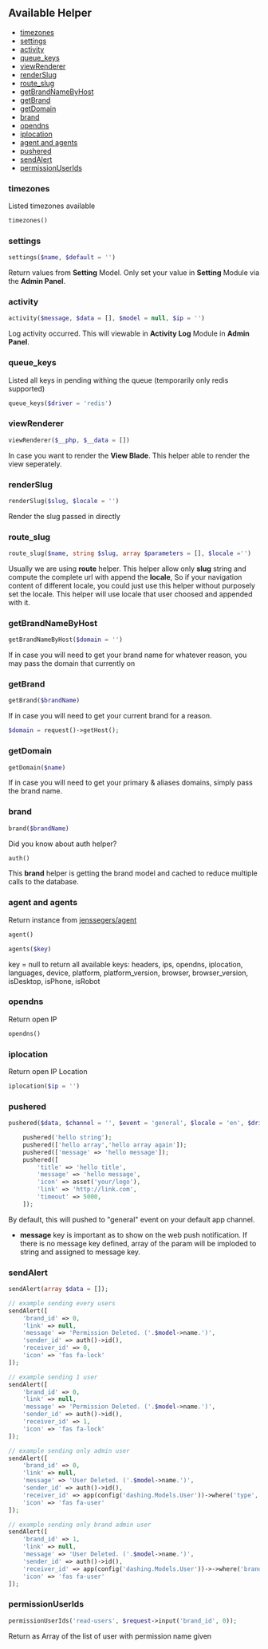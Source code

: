 ## Available Helper

- [timezones](#timezones)
- [settings](#settings)
- [activity](#activity)
- [queue_keys](#queue_keys)
- [viewRenderer](#viewRenderer)
- [renderSlug](#renderSlug)
- [route_slug](#route_slug)
- [getBrandNameByHost](#getBrandNameByHost)
- [getBrand](#getBrand)
- [getDomain](#getDomain)
- [brand](#brand)
- [opendns](#opendns)
- [iplocation](#iplocation)
- [agent and agents](#agent-and-agents)
- [pushered](#pushered)
- [sendAlert](#sendAlert)
- [permissionUserIds](#permissionUserIds)

### <a name="timezones"></a>timezones

Listed timezones available

```php
timezones()
```

### <a name="settings"></a>settings

```php
settings($name, $default = '')
```

Return values from **Setting** Model.
Only set your value in **Setting** Module via the **Admin Panel**.

### <a name="activity"></a>activity

```php
activity($message, $data = [], $model = null, $ip = '')
```

Log activity occurred.
This will viewable in **Activity Log** Module in **Admin Panel**.

### <a name="queue_keys"></a>queue_keys

Listed all keys in pending withing the queue (temporarily only redis supported)

```php
queue_keys($driver = 'redis')
```

### <a name="viewRenderer"></a>viewRenderer

```php
viewRenderer($__php, $__data = [])
```

In case you want to render the **View Blade**.
This helper able to render the view seperately.


### <a name="renderSlug"></a>renderSlug

```php
renderSlug($slug, $locale = '')
```

Render the slug passed in directly

### <a name="route_slug"></a>route_slug

```php
route_slug($name, string $slug, array $parameters = [], $locale ='')
```

Usually we are using **route** helper.
This helper allow only **slug** string and compute the complete url with append the **locale**,
So if your navigation content of different locale, you could just use this helper without purposely set the locale.
This helper will use locale that user choosed and appended with it.

### <a name="getBrandNameByHost"></a>getBrandNameByHost

```php
getBrandNameByHost($domain = '')
```

If in case you will need to get your brand name for whatever reason, you may pass the domain that currently on

### <a name="getBrand"></a>getBrand

```php
getBrand($brandName)
```

If in case you will need to get your current brand for a reason.

```php
$domain = request()->getHost();
```

### <a name="getDomain"></a>getDomain

```php
getDomain($name)
```

If in case you will need to get your primary & aliases domains, simply pass the brand name.

### <a name="brand"></a>brand

```php
brand($brandName)
```

Did you know about auth helper?

```php
auth()
```

This **brand** helper is getting the brand model and cached to reduce multiple calls to the database.

### <a name="agent-and-agents"></a>agent and agents

Return instance from [jenssegers/agent](https://github.com/jenssegers/agent)

```php
agent()
```

```php
agents($key)
```

key = null to return all
available keys:
headers, ips, opendns, iplocation, languages, device, platform, platform_version, browser, browser_version, isDesktop, isPhone, isRobot

### <a name="opendns"></a>opendns

Return open IP

```php
opendns()
```

### <a name="iplocation"></a>iplocation

Return open IP Location

```php
iplocation($ip = '')
```

### <a name="pushered"></a>pushered

```php
pushered($data, $channel = '', $event = 'general', $locale = 'en', $driver = '');
```

```php
    pushered('hello string');
    pushered(['hello array','hello array again']);
    pushered(['message' => 'hello message']);
    pushered([
        'title' => 'hello title',
        'message' => 'hello message',
        'icon' => asset('your/logo'),
        'link' => 'http://link.com',
        'timeout' => 5000,
    ]);
```

By default, this will pushed to "general" event on your default app channel.

- **message** key is important as to show on the web push notification. If there is no message key defined, array of the param will be imploded to string and assigned to message key.

### <a name="sendAlert"></a>sendAlert

```php
sendAlert(array $data = []);

// example sending every users
sendAlert([
    'brand_id' => 0,
    'link' => null,
    'message' => 'Permission Deleted. ('.$model->name.')',
    'sender_id' => auth()->id(),
    'receiver_id' => 0,
    'icon' => 'fas fa-lock'
]);

// example sending 1 user
sendAlert([
    'brand_id' => 0,
    'link' => null,
    'message' => 'Permission Deleted. ('.$model->name.')',
    'sender_id' => auth()->id(),
    'receiver_id' => 1,
    'icon' => 'fas fa-lock'
]);

// example sending only admin user
sendAlert([
    'brand_id' => 0,
    'link' => null,
    'message' => 'User Deleted. ('.$model->name.')',
    'sender_id' => auth()->id(),
    'receiver_id' => app(config('dashing.Models.User'))->where('type','Admin')->plucks('id')->toArray(),
    'icon' => 'fas fa-user'
]);

// example sending only brand admin user
sendAlert([
    'brand_id' => 1,
    'link' => null,
    'message' => 'User Deleted. ('.$model->name.')',
    'sender_id' => auth()->id(),
    'receiver_id' => app(config('dashing.Models.User'))->->where('brand_id',1)->where('type','Admin')->plucks('id')->toArray(),
    'icon' => 'fas fa-user'
]);
```

### <a name="permissionUserIds"></a>permissionUserIds

```php
permissionUserIds('read-users', $request->input('brand_id', 0));
```

Return as Array of the list of user with permission name given
